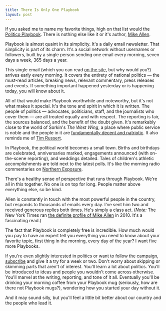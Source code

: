 ```yaml
--- 
title: There Is Only One Playbook
layout: post
---
```

If you asked me to name my favorite things, high on that list would the [Politico Playbook][pb]. There is nothing else like it or it's author, [Mike Allen][mike].

Playbook is almost quaint in its simplicity. It's a daily email newsletter. That simplicity is part of its charm. It's a social network without usernames or followers, built by a single person sending one email every morning, seven days a week, 365 days a year.

This single email (which you can read [on the site][pb], but why would you?) arrives early every morning. It covers the entirety of national politics — the must-read articles, breaking news, relevant commentary, press releases and events. If something important happened yesterday or is happening today, you will know about it. 

All of that would make Playbook worthwhile and noteworthy, but it's not what makes it special. It's the tone and spirit in which it is written. The people of politics — advocates, politicians, staff, and the journalists who cover them — are all treated equally and with respect. The reporting is fair, the sources balanced, and the benefit of the doubt given. It's remarkably close to the world of Sorkin's _The West Wing_, a place where public service is noble and the people in it are [fundamentally decent and patriotic](/2008/09/26/don-t-call-them-worthless/). It also reminds me of [Tim Russert](/2008/06/22/sundays-without-tim/).

In Playbook, the political world becomes a small town. Births and birthdays are celebrated, anniversaries marked, engagements announced (with on-the-scene reporting), and weddings detailed. Tales of children's athletic accomplishments are told next to the latest polls. It's like the morning radio commentaries on [Northern Exposure][ne].

There's a healthy sense of perspective that runs through Playbook. We're all in this together. No one is on top for long. People matter above everything else, so be kind. 

Allen is constantly in touch with the most powerful people in the country, but responds to thousands of emails every day. I've sent him two and received generous replies both times. He's simply a class act. (_Note:_ The New York Times ran [the definite profile of Mike Allen][nyt] in 2010. It's a fascinating read.)

The fact that Playbook is completely free is incredible. How much would you pay to have an expert tell you everything you need to know about your favorite topic, first thing in the morning, every day of the year? I want five more Playbooks.

If you're even slightly interested in politics or want to follow the campaign, [subscribe][pb] and give it a try for a week or two. Don't worry about skipping or skimming parts that aren't of interest. You'll learn a lot about politics. You'll be introduced to ideas and people you wouldn't come across otherwise. You'll marvel at the writing, reporting, and tone of it all. Eventually you'll be drinking your morning coffee from your Playbook mug (seriously, how are there not Playbook mugs?), wondering how you started your day without it.

And it may sound silly, but you'll feel a little bit better about our country and the people who lead it.

[pb]: http://www.politico.com/playbook/
[mike]: http://twitter.com/mikeallen
[nyt]: http://www.nytimes.com/2010/04/25/magazine/25allen-t.html?pagewanted=all
[ne]: http://en.wikipedia.org/wiki/Northern_Exposure
[ww]: http://brianbailey.me/2008/09/26/don-t-call-them-worthless/